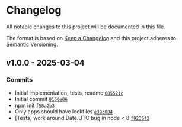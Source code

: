 # Changelog

All notable changes to this project will be documented in this file.

The format is based on [Keep a Changelog](https://keepachangelog.com/en/1.0.0/)
and this project adheres to [Semantic Versioning](https://semver.org/spec/v2.0.0.html).

## v1.0.0 - 2025-03-04

### Commits

- Initial implementation, tests, readme [`085521c`](https://github.com/es-shims/Date.prototype.getYear/commit/085521cad07f5ebf890c4238ee1d7a308276454c)
- Initial commit [`0160e06`](https://github.com/es-shims/Date.prototype.getYear/commit/0160e069138759b3970d40929d445166e9646f68)
- npm init [`f58a2b3`](https://github.com/es-shims/Date.prototype.getYear/commit/f58a2b330c87ac682295b91de740f8b8de2a2f0e)
- Only apps should have lockfiles [`e39c084`](https://github.com/es-shims/Date.prototype.getYear/commit/e39c084da2043ba0cb58e671f615de75220b6161)
- [Tests] work around Date.UTC bug in node &lt; 8 [`f9236f2`](https://github.com/es-shims/Date.prototype.getYear/commit/f9236f21165cb4063038d4e793b46bf32242040b)
